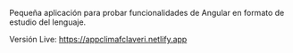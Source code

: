Pequeña aplicación para probar funcionalidades de Angular en formato de estudio del lenguaje.

Versión Live: https://appclimafclaveri.netlify.app
